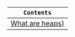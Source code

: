 <div align="center">
  
| `Contents` |
| ---------- |
| [What are heaps)](https://github.com/devrath/studious-ds-adventure/wiki/What-are-heaps) |

</div>
